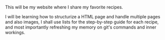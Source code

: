 This will be my website where I share my favorite recipes.

I will be learning how to structurize a HTML page and handle multiple pages and also images, I shall use lists for the step-by-step guide for each recipe, and most importantly refreshing my memory on git's commands and inner workings.
